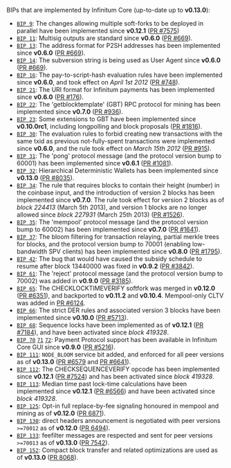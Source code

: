 BIPs that are implemented by Infinitum Core (up-to-date up to **v0.13.0**):

* [`BIP 9`](https://github.com/infinitum/bips/blob/master/bip-0009.mediawiki): The changes allowing multiple soft-forks to be deployed in parallel have been implemented since **v0.12.1**  ([PR #7575](https://github.com/infinitum/infinitum/pull/7575))
* [`BIP 11`](https://github.com/infinitum/bips/blob/master/bip-0011.mediawiki): Multisig outputs are standard since **v0.6.0** ([PR #669](https://github.com/infinitum/infinitum/pull/669)).
* [`BIP 13`](https://github.com/infinitum/bips/blob/master/bip-0013.mediawiki): The address format for P2SH addresses has been implemented since **v0.6.0** ([PR #669](https://github.com/infinitum/infinitum/pull/669)).
* [`BIP 14`](https://github.com/infinitum/bips/blob/master/bip-0014.mediawiki): The subversion string is being used as User Agent since **v0.6.0** ([PR #669](https://github.com/infinitum/infinitum/pull/669)).
* [`BIP 16`](https://github.com/infinitum/bips/blob/master/bip-0016.mediawiki): The pay-to-script-hash evaluation rules have been implemented since **v0.6.0**, and took effect on *April 1st 2012* ([PR #748](https://github.com/infinitum/infinitum/pull/748)).
* [`BIP 21`](https://github.com/infinitum/bips/blob/master/bip-0021.mediawiki): The URI format for Infinitum payments has been implemented since **v0.6.0** ([PR #176](https://github.com/infinitum/infinitum/pull/176)).
* [`BIP 22`](https://github.com/infinitum/bips/blob/master/bip-0022.mediawiki): The 'getblocktemplate' (GBT) RPC protocol for mining has been implemented since **v0.7.0** ([PR #936](https://github.com/infinitum/infinitum/pull/936)).
* [`BIP 23`](https://github.com/infinitum/bips/blob/master/bip-0023.mediawiki): Some extensions to GBT have been implemented since **v0.10.0rc1**, including longpolling and block proposals ([PR #1816](https://github.com/infinitum/infinitum/pull/1816)).
* [`BIP 30`](https://github.com/infinitum/bips/blob/master/bip-0030.mediawiki): The evaluation rules to forbid creating new transactions with the same txid as previous not-fully-spent transactions were implemented since **v0.6.0**, and the rule took effect on *March 15th 2012* ([PR #915](https://github.com/infinitum/infinitum/pull/915)).
* [`BIP 31`](https://github.com/infinitum/bips/blob/master/bip-0031.mediawiki): The 'pong' protocol message (and the protocol version bump to 60001) has been implemented since **v0.6.1** ([PR #1081](https://github.com/infinitum/infinitum/pull/1081)).
* [`BIP 32`](https://github.com/infinitum/bips/blob/master/bip-0032.mediawiki): Hierarchical Deterministic Wallets has been implemented since **v0.13.0** ([PR #8035](https://github.com/infinitum/infinitum/pull/8035)).
* [`BIP 34`](https://github.com/infinitum/bips/blob/master/bip-0034.mediawiki): The rule that requires blocks to contain their height (number) in the coinbase input, and the introduction of version 2 blocks has been implemented since **v0.7.0**. The rule took effect for version 2 blocks as of *block 224413* (March 5th 2013), and version 1 blocks are no longer allowed since *block 227931* (March 25th 2013) ([PR #1526](https://github.com/infinitum/infinitum/pull/1526)).
* [`BIP 35`](https://github.com/infinitum/bips/blob/master/bip-0035.mediawiki): The 'mempool' protocol message (and the protocol version bump to 60002) has been implemented since **v0.7.0** ([PR #1641](https://github.com/infinitum/infinitum/pull/1641)).
* [`BIP 37`](https://github.com/infinitum/bips/blob/master/bip-0037.mediawiki): The bloom filtering for transaction relaying, partial merkle trees for blocks, and the protocol version bump to 70001 (enabling low-bandwidth SPV clients) has been implemented since **v0.8.0** ([PR #1795](https://github.com/infinitum/infinitum/pull/1795)).
* [`BIP 42`](https://github.com/infinitum/bips/blob/master/bip-0042.mediawiki): The bug that would have caused the subsidy schedule to resume after block 13440000 was fixed in **v0.9.2** ([PR #3842](https://github.com/infinitum/infinitum/pull/3842)).
* [`BIP 61`](https://github.com/infinitum/bips/blob/master/bip-0061.mediawiki): The 'reject' protocol message (and the protocol version bump to 70002) was added in **v0.9.0** ([PR #3185](https://github.com/infinitum/infinitum/pull/3185)).
* [`BIP 65`](https://github.com/infinitum/bips/blob/master/bip-0065.mediawiki): The CHECKLOCKTIMEVERIFY softfork was merged in **v0.12.0** ([PR #6351](https://github.com/infinitum/infinitum/pull/6351)), and backported to **v0.11.2** and **v0.10.4**. Mempool-only CLTV was added in [PR #6124](https://github.com/infinitum/infinitum/pull/6124).
* [`BIP 66`](https://github.com/infinitum/bips/blob/master/bip-0066.mediawiki): The strict DER rules and associated version 3 blocks have been implemented since **v0.10.0** ([PR #5713](https://github.com/infinitum/infinitum/pull/5713)).
* [`BIP 68`](https://github.com/infinitum/bips/blob/master/bip-0068.mediawiki): Sequence locks have been implemented as of **v0.12.1**  ([PR #7184](https://github.com/infinitum/infinitum/pull/7184)), and have been activated since *block 419328*.
* [`BIP 70`](https://github.com/infinitum/bips/blob/master/bip-0070.mediawiki) [`71`](https://github.com/infinitum/bips/blob/master/bip-0071.mediawiki) [`72`](https://github.com/infinitum/bips/blob/master/bip-0072.mediawiki): Payment Protocol support has been available in Infinitum Core GUI since **v0.9.0** ([PR #5216](https://github.com/infinitum/infinitum/pull/5216)).
* [`BIP 111`](https://github.com/infinitum/bips/blob/master/bip-0111.mediawiki): `NODE_BLOOM` service bit added, and enforced for all peer versions as of **v0.13.0** ([PR #6579](https://github.com/infinitum/infinitum/pull/6579) and [PR #6641](https://github.com/infinitum/infinitum/pull/6641)).
* [`BIP 112`](https://github.com/infinitum/bips/blob/master/bip-0112.mediawiki): The CHECKSEQUENCEVERIFY opcode has been implemented since **v0.12.1** ([PR #7524](https://github.com/infinitum/infinitum/pull/7524)) and has been activated since *block 419328*.
* [`BIP 113`](https://github.com/infinitum/bips/blob/master/bip-0113.mediawiki): Median time past lock-time calculations have been implemented since **v0.12.1** ([PR #6566](https://github.com/infinitum/infinitum/pull/6566)) and have been activated since *block 419328*.
* [`BIP 125`](https://github.com/infinitum/bips/blob/master/bip-0125.mediawiki): Opt-in full replace-by-fee signaling honoured in mempool and mining as of **v0.12.0** ([PR 6871](https://github.com/infinitum/infinitum/pull/6871)).
* [`BIP 130`](https://github.com/infinitum/bips/blob/master/bip-0130.mediawiki): direct headers announcement is negotiated with peer versions `>=70012` as of **v0.12.0** ([PR 6494](https://github.com/infinitum/infinitum/pull/6494)).
* [`BIP 133`](https://github.com/infinitum/bips/blob/master/bip-0133.mediawiki): feefilter messages are respected and sent for peer versions `>=70013` as of **v0.13.0** ([PR 7542](https://github.com/infinitum/infinitum/pull/7542)).
* [`BIP 152`](https://github.com/infinitum/bips/blob/master/bip-0152.mediawiki): Compact block transfer and related optimizations are used as of **v0.13.0** ([PR 8068](https://github.com/infinitum/infinitum/pull/8068)).
